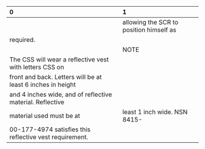 | 0                                                           | 1                                       |
|:------------------------------------------------------------|:----------------------------------------|
|                                                             | allowing the SCR to position himself as |
| required.                                                   |                                         |
|                                                             | NOTE                                    |
| The CSS will wear a reflective vest with letters CSS on     |                                         |
| front and back. Letters will be at least 6 inches in height |                                         |
| and 4 inches wide, and of reflective material. Reflective   |                                         |
| material used must be at                                    | least 1 inch wide. NSN 8415-            |
| 00-177-4974 satisfies this reflective vest requirement.     |                                         |